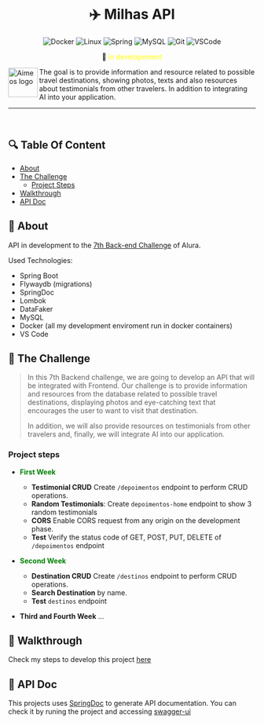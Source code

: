 <div align="center">
  
# :airplane: Milhas API 

![Docker](https://img.shields.io/badge/-Docker-000?&logo=Docker)
![Linux](https://img.shields.io/badge/-Linux-000?&logo=Linux)
![Spring](https://img.shields.io/badge/-Spring-000?&logo=Spring)
![MySQL](https://img.shields.io/badge/-MySQL-000?&logo=MySQL)
![Git](https://img.shields.io/badge/Git-000?&logo=Git)
![VSCode](https://img.shields.io/badge/VSCode-000?&logo=visualstudiocode)

:construction: <font color="yellow">in developement</font>

</div>

<a href="https://www.alura.com.br/challenges/back-end-7/">
    <img src="https://www.alura.com.br/assets/img/challenges/logos/logo-challenges-back-end.1680020826.svg" alt="Aimeos logo" title="Alura Challenges" align="left" height="60px"/>
</a>

The goal is to provide information and resource related to possible travel destinations, showing photos, texts and also resources about testimonials from other travelers. In addition to integrating AI into your application.

-------------

<br/>

## :mag: Table Of Content

- [About](#about)
- [The Challenge](#🎯-the-challenge)
    - [Project Steps](#project-steps)
- [Walkthrough](#👩‍💻-walkthrough)
- [API Doc](#📜-api-doc)

## :scroll: About

API in development to the [7th Back-end Challenge](https://www.alura.com.br/challenges/back-end-7/) of Alura.

Used Technologies:
- Spring Boot 
- Flywaydb (migrations)
- SpringDoc
- Lombok
- DataFaker
- MySQL
- Docker (all my development enviroment run in docker containers)
- VS Code


## :dart: The Challenge

> In this 7th Backend challenge, we are going to develop an API that will be integrated with Frontend. Our challenge is to provide information and resources from the database related to possible travel destinations, displaying photos and eye-catching text that encourages the user to want to visit that destination.
>
> In addition, we will also provide resources on testimonials from other travelers and, finally, we will integrate AI into our application.

### Project steps

- **<font color="green">First Week</font>**
    - **Testimonial CRUD** Create `/depoimentos` endpoint to perform CRUD operations. 
    - **Random Testimonials**: Create `depoimentos-home` endpoint to show 3 random testimonials
    - **CORS** Enable CORS request from any origin on the development phase.
    - **Test** Verify the status code of GET, POST, PUT, DELETE of `/depoimentos` endpoint 

- **<font color="green">Second Week</font>**
    - **Destination CRUD** Create `/destinos` endpoint to perform CRUD operations.
    - **Search Destination** by name.
    - **Test** `destinos` endpoint

- **Third and Fourth Week**
    ...

## :footprints: Walkthrough

Check my steps to develop this project [here](DEV_WALKTHROUGH.md)

## :scroll: API Doc 

This projects uses [SpringDoc](https://springdoc.org/) to generate API documentation. You can check it by runing the project and accessing [swagger-ui](localhost:8080/swagger-ui/index.html)

<!-- ------------


| :placard: Vitrine.Dev |     |
| -------------  | --- |
| :sparkles: Nome        | **Milhas API**
| :label: Tecnologias | Java Spring Boot, Docker, MySQL, Flyway, OpenAPI Swagger 
| :rocket: URL         | https://github.com/ecureuill/milhasapi
| :fire: Desafio     | https://www.alura.com.br/challenges/back-end-7/

Inserir imagem com a #vitrinedev ao final do link -->